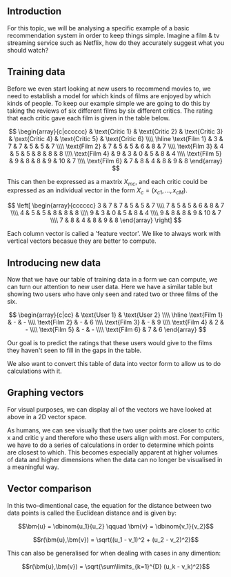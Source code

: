 ## Introduction

For this topic, we will be analysing a specific example of a basic recommendation system in order to keep things simple. Imagine a film & tv streaming service such as Netflix, how do they accurately suggest what you should watch?

## Training data

Before we even start looking at new users to recommend movies to, we need to establish a model for which kinds of films are enjoyed by which kinds of people. To keep our example simple we are going to do this by taking the reviews of six different films by six different critics. The rating that each critic gave each film is given in the table below.

$$
\begin{array}{c|cccccc}
 & \text{Critic 1} & \text{Critic 2} & \text{Critic 3} & \text{Critic 4} & \text{Critic 5} & \text{Critic 6} \\\\
\hline
\text{Film 1} & 3 & 7 & 7 & 5 & 5 & 7 \\\\
\text{Film 2} & 7 & 5 & 5 & 6 & 8 & 7 \\\\
\text{Film 3} & 4 & 5 & 5 & 8 & 8 & 8 \\\\
\text{Film 4} & 9 & 3 & 0 & 5 & 8 & 4 \\\\
\text{Film 5} & 9 & 8 & 8 & 9 & 10 & 7 \\\\
\text{Film 6} & 7 & 8 & 4 & 8 & 9 & 8
\end{array}
$$

This can then be expressed as a maxtrix $X_{mc}$, and each critic could be expressed as an individual vector in the form $X_c = (x_{c1},...,x_{cM})$.

$$
\left[
\begin{array}{cccccc}
3 & 7 & 7 & 5 & 5 & 7 \\\\
7 & 5 & 5 & 6 & 8 & 7 \\\\
4 & 5 & 5 & 8 & 8 & 8 \\\\
9 & 3 & 0 & 5 & 8 & 4 \\\\
9 & 8 & 8 & 9 & 10 & 7 \\\\
7 & 8 & 4 & 8 & 9 & 8
\end{array}
\right]
$$

Each column vector is called a 'feature vector'. We like to always work with vertical vectors becasue they are better to compute.

## Introducing new data

Now that we have our table of training data in a form we can compute, we can turn our attention to new user data. Here we have a similar table but showing two users who have only seen and rated two or three films of the six.

$$
\begin{array}{c|cc}
 & \text{User 1} & \text{User 2} \\\\
\hline
\text{Film 1} & - & - \\\\
\text{Film 2} & - & 6 \\\\
\text{Film 3} & - & 9 \\\\
\text{Film 4} & 2 & - \\\\
\text{Film 5} & - & - \\\\
\text{Film 6} & 7 & 6
\end{array}
$$

Our goal is to predict the ratings that these users would give to the films they haven't seen to fill in the gaps in the table.

We also want to convert this table of data into vector form to allow us to do calculations with it.

## Graphing vectors

For visual purposes, we can display all of the vectors we have looked at above in a 2D vector space.

<!-- graph -->

As humans, we can see visually that the two user points are closer to critic x and critic y and therefore who these users align with most. For computers, we have to do a series of calculations in order to determine which points are closest to which. This becomes especially apparent at higher volumes of data and higher dimensions when the data can no longer be visualised in a meaningful way.

## Vector comparison

In this two-dimentional case, the equation for the distance between two data points is called the Euclidean distance and is given by:

$$\bm{u} = \dbinom{u_1}{u_2} \qquad \bm{v} = \dbinom{v_1}{v_2}$$

$$r(\bm{u},\bm{v}) = \sqrt{(u_1 - v_1)^2 + (u_2 - v_2)^2}$$

This can also be generalised for when dealing with cases in any dimention:

$$r(\bm{u},\bm{v}) = \sqrt{\sum\limits_{k=1}^{D} (u_k - v_k)^2}$$
